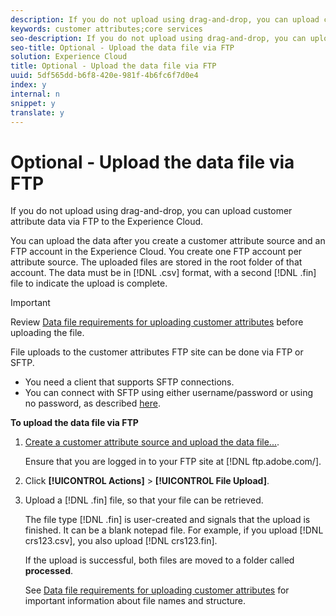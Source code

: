 ```yaml
---
description: If you do not upload using drag-and-drop, you can upload customer attribute data via FTP to the Experience Cloud.
keywords: customer attributes;core services
seo-description: If you do not upload using drag-and-drop, you can upload customer attribute data via FTP to the Experience Cloud.
seo-title: Optional - Upload the data file via FTP
solution: Experience Cloud
title: Optional - Upload the data file via FTP
uuid: 5df565dd-b6f8-420e-981f-4b6fc6f7d0e4
index: y
internal: n
snippet: y
translate: y
---
```


# Optional - Upload the data file via FTP

If you do not upload using drag-and-drop, you can upload customer attribute data via FTP to the Experience Cloud.

You can upload the data after you create a customer attribute source and an FTP account in the Experience Cloud. You create one FTP account per attribute source. The uploaded files are stored in the root folder of that account. The data must be in [!DNL .csv] format, with a second [!DNL .fin] file to indicate the upload is complete. 

>[!IMPORTANT]
>
>Review [Data file requirements for uploading customer attributes](../attributes/crs-data-file.md#concept_DE908F362DF24172BFEF48E1797DAF19) before uploading the file. 


File uploads to the customer attributes FTP site can be done via FTP or SFTP. 

* You need a client that supports SFTP connections.
* You can connect with SFTP using either username/password or using no password, as described [here](https://marketing.adobe.com/resources/help/en_US/whitepapers/ftp/?f=ftp_sftp_cert_auth).



<!-- <p>Error states - get with Matt and Dave </p> 
<p>What are the most common reasons for doing this? Retail? Do a use case example, then show an AN example. </p> 
<p>You create one FTP per attribute source. Files go to the root folder in that account. The file type .fin is user-created. (For example, upload a .csv then a .fin of the same name, which signals you have completed the upload. https://wiki.corp.adobe.com/display/marketingcloud/Customer+Record+Services#CustomerRecordServices-FileFormats (leverage for doc). Possibly link from FTP File Reqs page to a help file about naming conventions. Need a new file type page for this. Similar content here: https://marketing.adobe.com/resources/help/en_US/reference/c_general_file_structure.html and here: https://marketing.adobe.com/resources/help/en_US/whitepapers/ftp/ftp_datasources.html </p> 
<p>Drag-n-drop and zip functionality for uploads - 1/21/2015. S/b less than 100 megs for drag and drop zip file. Fin file not required for drag/drop. </p> 
<p>Preview Data - shows the last upload (?) </p> 
<p>Need a link to the "instructions" on that information icon with the image. </p> 
<p>Workflow: Drag and drop, validate schema, configure subscription, save/activate. </p> -->
**To upload the data file via FTP** 

1. [Create a customer attribute source and upload the data file...](../attributes/t-crs-usecase.md#task_BCC327B2A0EF4A1BBB2934013AB92B78).

   Ensure that you are logged in to your FTP site at [!DNL ftp.adobe.com/<sftpname>]. 

1. Click **[!UICONTROL Actions]** > **[!UICONTROL File Upload]**.

1. Upload a [!DNL .fin] file, so that your file can be retrieved.

   The file type [!DNL .fin] is user-created and signals that the upload is finished. It can be a blank notepad file. For example, if you upload [!DNL crs123.csv], you also upload [!DNL crs123.fin]. 

   If the upload is successful, both files are moved to a folder called **processed**. 


   See [Data file requirements for uploading customer attributes](../attributes/crs-data-file.md#concept_DE908F362DF24172BFEF48E1797DAF19) for important information about file names and structure. 

